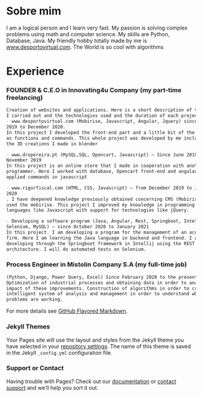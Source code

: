 # Sobre mim

I am a logical person and I learn very fast. My passion is solving complex problems using math and computer science. My skills are Python, Database, Java. My friendly hobby totally made by me is www.desportovirtual.com. 
The World is so cool with algorithms


# Experience

### FOUNDER & C.E.O in Innovating4u Company (my part-time freelancing)

```markdown
Creation of websites and applications. Here is a short description of the projects
I carried out and the technologies used and the duration of each project
- www.desportovirtual.com (Mobirise, Javascript, Angular, Jquery) since January
2019 to December 2020.
In this project I developed the front-end part and a little bit of the back-end part
as functions and commands. This whole project was developed by me including
the 3D creations I made in blender

- www.dropereira.pt (MySQL,SQL, Opencart, Javascript) – Since June 2019 to
November 2019
In this project is an online store that I made in cooperation with another
programmer. Here I worked with database, Opencart front-end and angular. I also
applied commands in javascript

- www.rigorfiscal.com (HTML, CSS, Javascript) – from December 2019 to June
2020
. I have deepened knowledge previously obtained concerning CMS (Mobirise). I
used the mobirise. This project I improved my knowledge in programming
languages like Javascript with support for technologies like jQuery.

- Developing a software program (Java, Angular, Rest, Springboot, Intellij,
Selenium, MySQL) – since October 2020 to January 2021
In this project. I am developing a program for the management of an accounting
firm. Here I am learning the Java language in backend and frontend. I am
developing through the Springboot framework in Intellij using the REST
architecture. I will do automated tests on Selenium.
```
### Process Engineer in Mistolin Company S.A (my full-time job)

```markdown
(Python, Django, Power Query, Excel) Since February 2020 to the present
Optimization of industrial processes and obtaining data in order to analyze the
impact of these improvements. Construction of algorithms in order to create an
intelligent system of analysis and management in order to understand which
problems are working.
```
For more details see [GitHub Flavored Markdown](https://guides.github.com/features/mastering-markdown/).

### Jekyll Themes

Your Pages site will use the layout and styles from the Jekyll theme you have selected in your [repository settings](https://github.com/AndreRibau1/profile/settings). The name of this theme is saved in the Jekyll `_config.yml` configuration file.

### Support or Contact

Having trouble with Pages? Check out our [documentation](https://docs.github.com/categories/github-pages-basics/) or [contact support](https://support.github.com/contact) and we’ll help you sort it out.
